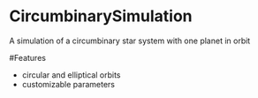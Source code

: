 CircumbinarySimulation
======================
A simulation of a circumbinary star system with one planet in orbit

#Features
- circular and elliptical orbits
- customizable parameters
